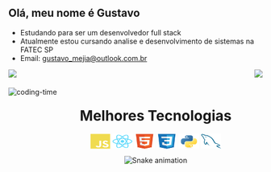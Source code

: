 ## Olá, meu nome é Gustavo

- Estudando para ser um desenvolvedor full stack
- Atualmente estou cursando analise e desenvolvimento de sistemas na FATEC SP
- Email: gustavo_mejia@outlook.com.br


<div>
  
  <img  height="180em" src="https://github-readme-stats.vercel.app/api?username=gustavomejia-dev&show_icons=true&theme=dark&include_all_commits=true&count_private=true"/>
  <img align="right" height="180em" src="https://github-readme-stats.vercel.app/api/top-langs/?username=gustavomejia-dev&layout=compact&langs_count=16&theme=dark"/>
<br>
</div>
<div  align="center"> 
  <div style="display: inline_block"><br>
    <img align="left" height="250" alt="coding-time" src="code.gif">
    <h1 align="center">Melhores Tecnologias</h1>
    <img align="center" height="30" width="40" alt="js-icon"  src="https://raw.githubusercontent.com/devicons/devicon/master/icons/javascript/javascript-plain.svg">
    <img align="center" height="30" width="40" alt="react-icon" src="https://raw.githubusercontent.com/devicons/devicon/master/icons/react/react-original.svg">
    <img align="center" height="30" width="40" alt="html-icon" src="https://raw.githubusercontent.com/devicons/devicon/master/icons/html5/html5-original.svg">
    <img align="center" height="30" width="40" alt="css-icon" src="https://raw.githubusercontent.com/devicons/devicon/master/icons/css3/css3-original.svg">
    <img align="center" height="30" width="40" alt="python-icon" src="https://raw.githubusercontent.com/devicons/devicon/master/icons/python/python-original.svg">
    <img align="center" height="30" width="40" alt="css-icon" src="https://raw.githubusercontent.com/devicons/devicon/master/icons/mysql/mysql-original.svg">
   </div>
    
  

  
![Snake animation](https://github.com/LuigiGF/LuigiGF/blob/output/github-contribution-grid-snake.svg)




